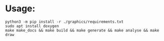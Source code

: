 # Usage:
```commandline
python3 -m pip install -r ./graphics/requirements.txt
sudo apt install doxygen
make make_docs && make build && make generate && make analyse && make draw 
```

